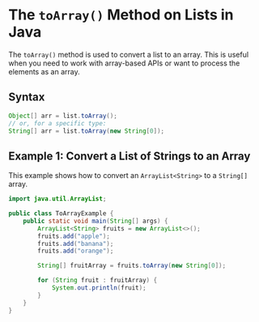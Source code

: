 
# The `toArray()` Method on Lists in Java

The `toArray()` method is used to convert a list to an array. This is useful when you need to work with array-based APIs or want to process the elements as an array.

## Syntax

```java
Object[] arr = list.toArray();
// or, for a specific type:
String[] arr = list.toArray(new String[0]);
```

## Example 1: Convert a List of Strings to an Array

This example shows how to convert an `ArrayList<String>` to a `String[]` array.

```java
import java.util.ArrayList;

public class ToArrayExample {
    public static void main(String[] args) {
        ArrayList<String> fruits = new ArrayList<>();
        fruits.add("apple");
        fruits.add("banana");
        fruits.add("orange");

        String[] fruitArray = fruits.toArray(new String[0]);

        for (String fruit : fruitArray) {
            System.out.println(fruit);
        }
    }
}
```


